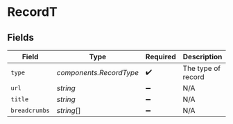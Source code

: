 # RecordT


## Fields

| Field                   | Type                    | Required                | Description             |
| ----------------------- | ----------------------- | ----------------------- | ----------------------- |
| `type`                  | *components.RecordType* | :heavy_check_mark:      | The type of record      |
| `url`                   | *string*                | :heavy_minus_sign:      | N/A                     |
| `title`                 | *string*                | :heavy_minus_sign:      | N/A                     |
| `breadcrumbs`           | *string*[]              | :heavy_minus_sign:      | N/A                     |